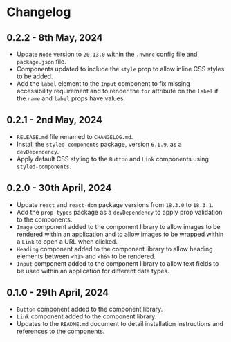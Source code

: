 # Changelog

## 0.2.2 - 8th May, 2024
+ Update `Node` version to `20.13.0` within the `.nvmrc` config file and `package.json` file.
+ Components updated to include the `style` prop to allow inline CSS styles to be added.
+ Add the `label` element to the `Input` component to fix missing accessibility requirement and to render the `for` attribute on the `label` if the `name` and `label` props have values.

## 0.2.1 - 2nd May, 2024
+ `RELEASE.md` file renamed to `CHANGELOG.md`.
+ Install the `styled-components` package, version `6.1.9`, as a `devDependency`.
+ Apply default CSS styling to the `Button` and `Link` components using `styled-components`.

## 0.2.0 - 30th April, 2024
+ Update `react` and `react-dom` package versions from `18.3.0` to `18.3.1`.
+ Add the `prop-types` package as a `devDependency` to apply prop validation to the components.
+ `Image` component added to the component library to allow images to be rendered within an application and to allow images to be wrapped within a `Link` to open a URL when clicked.
+ `Heading` component added to the component library to allow heading elements between `<h1>` and `<h6>` to be rendered.
+ `Input` component added to the component library to allow text fields to be used within an application for different data types.

## 0.1.0 - 29th April, 2024
+ `Button` component added to the component library.
+ `Link` component added to the component library.
+ Updates to the `README.md` document to detail installation instructions and references to the components.